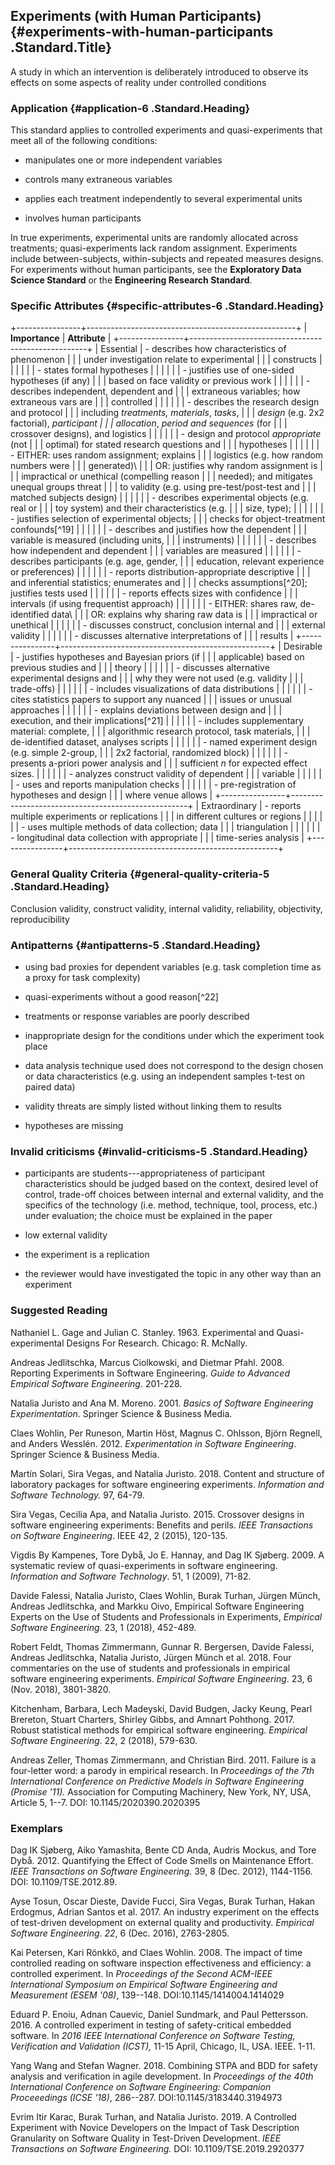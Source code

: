 ## Experiments (with Human Participants) {#experiments-with-human-participants .Standard.Title}

A study in which an intervention is deliberately introduced to observe
its effects on some aspects of reality under controlled conditions

### Application {#application-6 .Standard.Heading}

This standard applies to controlled experiments and quasi-experiments
that meet all of the following conditions:

-   manipulates one or more independent variables

-   controls many extraneous variables

-   applies each treatment independently to several experimental units

-   involves human participants

In true experiments, experimental units are randomly allocated across
treatments; quasi-experiments lack random assignment. Experiments
include between-subjects, within-subjects and repeated measures designs.
For experiments without human participants, see the **Exploratory Data
Science Standard** or the **Engineering Research Standard**.

### Specific Attributes {#specific-attributes-6 .Standard.Heading}

+----------------+----------------------------------------------------+
| **Importance** | **Attribute**                                      |
+----------------+----------------------------------------------------+
| Essential      | -   describes how characteristics of phenomenon    |
|                |     under investigation relate to experimental     |
|                |     constructs                                     |
|                |                                                    |
|                | -   states formal hypotheses                       |
|                |                                                    |
|                | -   justifies use of one-sided hypotheses (if any) |
|                |     based on face validity or previous work        |
|                |                                                    |
|                | -   describes independent, dependent and           |
|                |     extraneous variables; how extraneous vars are  |
|                |     controlled                                     |
|                |                                                    |
|                | -   describes the research design and protocol     |
|                |     including *treatments, materials*, *tasks*,    |
|                |     *design* (e.g. 2x2 factorial), *participant    |
|                |     allocation*, *period and sequences* (for       |
|                |     crossover designs), and logistics              |
|                |                                                    |
|                | -   design and protocol *appropriate* (not         |
|                |     optimal) for stated research questions and     |
|                |     hypotheses                                     |
|                |                                                    |
|                | -   EITHER: uses random assignment; explains       |
|                |     logistics (e.g. how random numbers were        |
|                |     generated)\                                    |
|                |     OR: justifies why random assignment is         |
|                |     impractical or unethical (compelling reason    |
|                |     needed); and mitigates unequal groups threat   |
|                |     to validity (e.g. using pre-test/post-test and |
|                |     matched subjects design)                       |
|                |                                                    |
|                | -   describes experimental objects (e.g. real or   |
|                |     toy system) and their characteristics (e.g.    |
|                |     size, type);                                   |
|                |                                                    |
|                | -   justifies selection of experimental objects;   |
|                |     checks for object-treatment confounds[^19]     |
|                |                                                    |
|                | -   describes and justifies how the dependent      |
|                |     variable is measured (including units,         |
|                |     instruments)                                   |
|                |                                                    |
|                | -   describes how independent and dependent        |
|                |     variables are measured                         |
|                |                                                    |
|                | -   describes participants (e.g. age, gender,      |
|                |     education, relevant experience or preferences) |
|                |                                                    |
|                | -   reports distribution-appropriate descriptive   |
|                |     and inferential statistics; enumerates and     |
|                |     checks assumptions[^20]; justifies tests used  |
|                |                                                    |
|                | -   reports effects sizes with confidence          |
|                |     intervals (if using frequentist approach)      |
|                |                                                    |
|                | -   EITHER: shares raw, de-identified data\        |
|                |     OR: explains why sharing raw data is           |
|                |     impractical or unethical                       |
|                |                                                    |
|                | -   discusses construct, conclusion internal and   |
|                |     external validity                              |
|                |                                                    |
|                | -   discusses alternative interpretations of       |
|                |     results                                        |
+----------------+----------------------------------------------------+
| Desirable      | -   justifies hypotheses and Bayesian priors (if   |
|                |     applicable) based on previous studies and      |
|                |     theory                                         |
|                |                                                    |
|                | -   discusses alternative experimental designs and |
|                |     why they were not used (e.g. validity          |
|                |     trade-offs)                                    |
|                |                                                    |
|                | -   includes visualizations of data distributions  |
|                |                                                    |
|                | -   cites statistics papers to support any nuanced |
|                |     issues or unusual approaches                   |
|                |                                                    |
|                | -   explains deviations between design and         |
|                |     execution, and their implications[^21]         |
|                |                                                    |
|                | -   includes supplementary material: complete,     |
|                |     algorithmic research protocol, task materials, |
|                |     de-identified dataset, analyses scripts        |
|                |                                                    |
|                | -   named experiment design (e.g. simple 2-group,  |
|                |     2x2 factorial, randomized block)               |
|                |                                                    |
|                | -   presents a-priori power analysis and           |
|                |     sufficient *n* for expected effect sizes.      |
|                |                                                    |
|                | -   analyzes construct validity of dependent       |
|                |     variable                                       |
|                |                                                    |
|                | -   uses and reports manipulation checks           |
|                |                                                    |
|                | -   pre-registration of hypotheses and design      |
|                |     where venue allows                             |
+----------------+----------------------------------------------------+
| Extraordinary  | -   reports multiple experiments or replications   |
|                |     in different cultures or regions               |
|                |                                                    |
|                | -   uses multiple methods of data collection; data |
|                |     triangulation                                  |
|                |                                                    |
|                | -   longitudinal data collection with appropriate  |
|                |     time-series analysis                           |
+----------------+----------------------------------------------------+

### General Quality Criteria {#general-quality-criteria-5 .Standard.Heading}

Conclusion validity, construct validity, internal validity, reliability,
objectivity, reproducibility

### Antipatterns {#antipatterns-5 .Standard.Heading}

-   using bad proxies for dependent variables (e.g. task completion time
    as a proxy for task complexity)

-   quasi-experiments without a good reason[^22]

-   treatments or response variables are poorly described

-   inappropriate design for the conditions under which the experiment
    took place

-   data analysis technique used does not correspond to the design
    chosen or data characteristics (e.g. using an independent samples
    t-test on paired data)

-   validity threats are simply listed without linking them to results

-   hypotheses are missing

### Invalid criticisms {#invalid-criticisms-5 .Standard.Heading}

-   participants are students---appropriateness of participant
    characteristics should be judged based on the context, desired level
    of control, trade-off choices between internal and external
    validity, and the specifics of the technology (i.e. method,
    technique, tool, process, etc.) under evaluation; the choice must be
    explained in the paper

-   low external validity

-   the experiment is a replication

-   the reviewer would have investigated the topic in any other way than
    an experiment

### Suggested Reading

Nathaniel L. Gage and Julian C. Stanley. 1963. Experimental and
Quasi-experimental Designs For Research. Chicago: R. McNally.

Andreas Jedlitschka, Marcus Ciolkowski, and Dietmar Pfahl. 2008.
Reporting Experiments in Software Engineering. *Guide to Advanced
Empirical Software Engineering*. 201-228.

Natalia Juristo and Ana M. Moreno. 2001. *Basics of Software Engineering
Experimentation*. Springer Science & Business Media.

Claes Wohlin, Per Runeson, Martin Höst, Magnus C. Ohlsson, Björn
Regnell, and Anders Wesslén. 2012. *Experimentation in Software
Engineering*. Springer Science & Business Media.

Martín Solari, Sira Vegas, and Natalia Juristo. 2018. Content and
structure of laboratory packages for software engineering experiments.
*Information and Software Technology.* 97, 64-79.

Sira Vegas, Cecilia Apa, and Natalia Juristo. 2015. Crossover designs in
software engineering experiments: Benefits and perils. *IEEE
Transactions on Software Engineering*. IEEE 42, 2 (2015), 120-135.

Vigdis By Kampenes, Tore Dybå, Jo E. Hannay, and Dag IK Sjøberg. 2009. A
systematic review of quasi-experiments in software engineering.
*Information and Software Technology*. 51, 1 (2009), 71-82.

Davide Falessi, Natalia Juristo, Claes Wohlin, Burak Turhan, Jürgen
Münch, Andreas Jedlitschka, and Markku Oivo, Empirical Software
Engineering Experts on the Use of Students and Professionals in
Experiments, *Empirical Software Engineering.* 23, 1 (2018), 452-489.

Robert Feldt, Thomas Zimmermann, Gunnar R. Bergersen, Davide Falessi,
Andreas Jedlitschka, Natalia Juristo, Jürgen Münch et al. 2018. Four
commentaries on the use of students and professionals in empirical
software engineering experiments. *Empirical Software Engineering*. 23,
6 (Nov. 2018), 3801-3820.

Kitchenham, Barbara, Lech Madeyski, David Budgen, Jacky Keung, Pearl
Brereton, Stuart Charters, Shirley Gibbs, and Amnart Pohthong. 2017.
Robust statistical methods for empirical software engineering.
*Empirical Software Engineering*. 22, 2 (2018), 579-630.

Andreas Zeller, Thomas Zimmermann, and Christian Bird. 2011. Failure is
a four-letter word: a parody in empirical research. In *Proceedings of
the 7th International Conference on Predictive Models in Software
Engineering (Promise '11).* Association for Computing Machinery, New
York, NY, USA, Article 5, 1--7. DOI: 10.1145/2020390.2020395

### 

### 

### Exemplars

Dag IK Sjøberg, Aiko Yamashita, Bente CD Anda, Audris Mockus, and Tore
Dybå. 2012. Quantifying the Effect of Code Smells on Maintenance Effort.
*IEEE Transactions on Software Engineering*. 39, 8 (Dec. 2012),
1144-1156. DOI: 10.1109/TSE.2012.89.

Ayse Tosun, Oscar Dieste, Davide Fucci, Sira Vegas, Burak Turhan, Hakan
Erdogmus, Adrian Santos et al. 2017. An industry experiment on the
effects of test-driven development on external quality and productivity.
*Empirical Software Engineering*. *22*, 6 (Dec. 2016), 2763-2805.

Kai Petersen, Kari Rönkkö, and Claes Wohlin. 2008. The impact of time
controlled reading on software inspection effectiveness and efficiency:
a controlled experiment. In *Proceedings of the Second ACM-IEEE
International Symposium on Empirical Software Engineering and
Measurement (ESEM '08)*, 139--148. DOI:10.1145/1414004.1414029

Eduard P. Enoiu, Adnan Cauevic, Daniel Sundmark, and Paul Pettersson.
2016. A controlled experiment in testing of safety-critical embedded
software. In *2016 IEEE International Conference on Software Testing,
Verification and Validation (ICST),* 11-15 April, Chicago, IL, USA.
IEEE. 1-11.

Yang Wang and Stefan Wagner. 2018. Combining STPA and BDD for safety
analysis and verification in agile development. In *Proceedings of the
40th International Conference on Software Engineering: Companion
Proceeedings (ICSE '18)*, 286--287. DOI:10.1145/3183440.3194973

Evrim Itir Karac, Burak Turhan, and Natalia Juristo. 2019. A Controlled
Experiment with Novice Developers on the Impact of Task Description
Granularity on Software Quality in Test-Driven Development. *IEEE
Transactions on Software Engineering.* DOI: 10.1109/TSE.2019.2920377